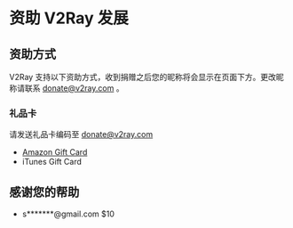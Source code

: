 # 资助 V2Ray 发展

## 资助方式
V2Ray 支持以下资助方式，收到捐赠之后您的昵称将会显示在页面下方。更改昵称请联系 donate@v2ray.com 。

### 礼品卡
请发送礼品卡编码至  donate@v2ray.com
* [Amazon Gift Card](https://www.amazon.com/gp/product/B004LLIKVU/gcrnsts?ie=UTF8&qid=1443538350&ref_=lp_2238192011_1_1&s=gift-cards&sr=1-1)
* iTunes Gift Card


## 感谢您的帮助
* s*******@gmail.com $10
